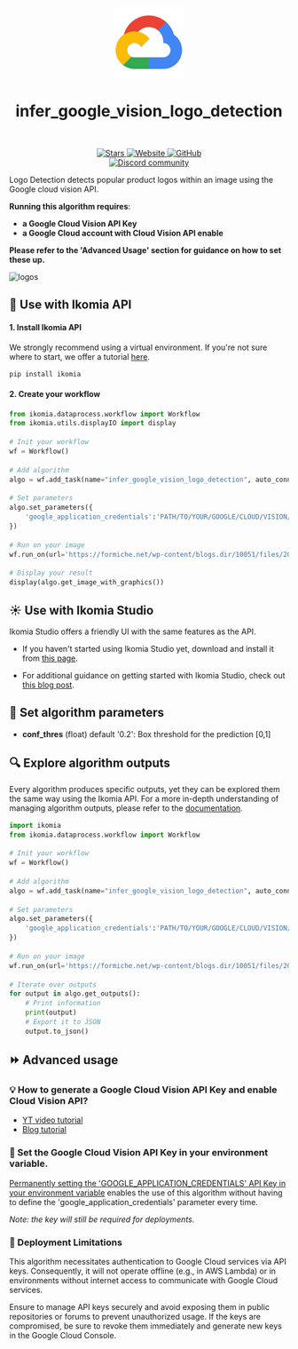 <div align="center">
  <img src="images/cloud.png" alt="Algorithm icon">
  <h1 align="center">infer_google_vision_logo_detection</h1>
</div>
<br />
<p align="center">
    <a href="https://github.com/Ikomia-hub/infer_google_vision_logo_detection">
        <img alt="Stars" src="https://img.shields.io/github/stars/Ikomia-hub/infer_google_vision_logo_detection">
    </a>
    <a href="https://app.ikomia.ai/hub/">
        <img alt="Website" src="https://img.shields.io/website/http/app.ikomia.ai/en.svg?down_color=red&down_message=offline&up_message=online">
    </a>
    <a href="https://github.com/Ikomia-hub/infer_google_vision_logo_detection/blob/main/LICENSE.md">
        <img alt="GitHub" src="https://img.shields.io/github/license/Ikomia-hub/infer_google_vision_logo_detection.svg?color=blue">
    </a>    
    <br>
    <a href="https://discord.com/invite/82Tnw9UGGc">
        <img alt="Discord community" src="https://img.shields.io/badge/Discord-white?style=social&logo=discord">
    </a> 
</p>


Logo Detection detects popular product logos within an image using the Google cloud vision API. 

**Running this algorithm requires**: 
- **a Google Cloud Vision API Key**
- **a Google Cloud account with Cloud Vision API enable**

**Please refer to the 'Advanced Usage' section for guidance on how to set these up.**


![logos](https://cloud.google.com/static/vision/docs/images/logo_combined.jpg)



## :rocket: Use with Ikomia API

#### 1. Install Ikomia API

We strongly recommend using a virtual environment. If you're not sure where to start, we offer a tutorial [here](https://www.ikomia.ai/blog/a-step-by-step-guide-to-creating-virtual-environments-in-python).

```sh
pip install ikomia
```

#### 2. Create your workflow


```python
from ikomia.dataprocess.workflow import Workflow
from ikomia.utils.displayIO import display

# Init your workflow
wf = Workflow()

# Add algorithm
algo = wf.add_task(name="infer_google_vision_logo_detection", auto_connect=True)

# Set parameters
algo.set_parameters({
    'google_application_credentials':'PATH/TO/YOUR/GOOGLE/CLOUD/VISION/API/KEY.json'
})

# Run on your image
wf.run_on(url='https://formiche.net/wp-content/blogs.dir/10051/files/2012/11/starbucks304521.jpg')

# Display your result
display(algo.get_image_with_graphics())
```

## :sunny: Use with Ikomia Studio

Ikomia Studio offers a friendly UI with the same features as the API.

- If you haven't started using Ikomia Studio yet, download and install it from [this page](https://www.ikomia.ai/studio).

- For additional guidance on getting started with Ikomia Studio, check out [this blog post](https://www.ikomia.ai/blog/how-to-get-started-with-ikomia-studio).

## :pencil: Set algorithm parameters

- **conf_thres** (float) default '0.2': Box threshold for the prediction [0,1]



## :mag: Explore algorithm outputs

Every algorithm produces specific outputs, yet they can be explored them the same way using the Ikomia API. For a more in-depth understanding of managing algorithm outputs, please refer to the [documentation](https://ikomia-dev.github.io/python-api-documentation/advanced_guide/IO_management.html).

```python
import ikomia
from ikomia.dataprocess.workflow import Workflow

# Init your workflow
wf = Workflow()

# Add algorithm
algo = wf.add_task(name="infer_google_vision_logo_detection", auto_connect=True)

# Set parameters
algo.set_parameters({
    'google_application_credentials':'PATH/TO/YOUR/GOOGLE/CLOUD/VISION/API/KEY.json'
})

# Run on your image
wf.run_on(url='https://formiche.net/wp-content/blogs.dir/10051/files/2012/11/starbucks304521.jpg')

# Iterate over outputs
for output in algo.get_outputs():
    # Print information
    print(output)
    # Export it to JSON
    output.to_json()
```

## :fast_forward: Advanced usage 

 ### :bulb: How to generate a Google Cloud Vision API Key and enable Cloud Vision API?
- [YT video tutorial](https://www.youtube.com/watch?v=kZ3OL3AN_IA&t=157s)
- [Blog tutorial](https://daminion.net/docs/how-to-get-google-cloud-vision-api-key/)


### :key: Set the Google Cloud Vision API Key in your environment variable. 
[Permanently setting the 'GOOGLE_APPLICATION_CREDENTIALS' API Key in your environment variable](https://medium.com/@kapilgorve/set-environment-variable-in-windows-and-wsl-linux-in-terminal-c5e11138e807)  enables the use of this algorithm without having to define the 'google_application_credentials' parameter every time.


*Note: the key will still be required for deployments.*



###  :red_circle: Deployment Limitations
This algorithm necessitates authentication to Google Cloud services via API keys. Consequently, it will not operate offline (e.g., in AWS Lambda) or in environments without internet access to communicate with Google Cloud services.

Ensure to manage API keys securely and avoid exposing them in public repositories or forums to prevent unauthorized usage. If the keys are compromised, be sure to revoke them immediately and generate new keys in the Google Cloud Console.